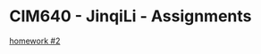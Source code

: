 # CIM640 - JinqiLi - Assignments
[homework #2](kikijinqili.github.io/CIM640-JinqiLi/homework/hw2/index.html)
